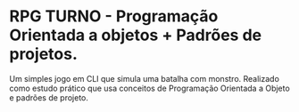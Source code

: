 # RPG TURNO - Programação Orientada a objetos + Padrões de projetos.

Um simples jogo em CLI que simula uma batalha com monstro. Realizado como estudo prático que usa conceitos de Programação Orientada a  Objeto e padrões de projeto.
